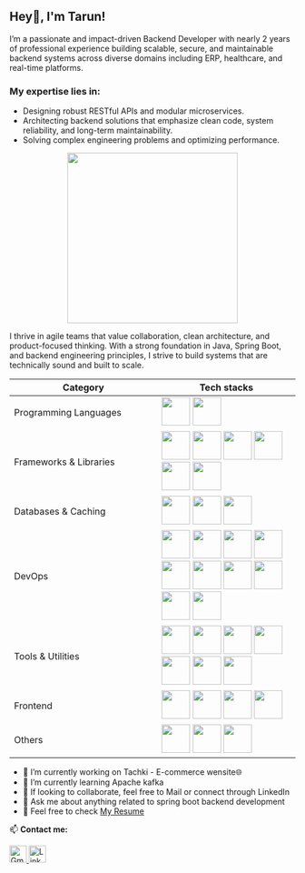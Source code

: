 ## Hey👋, I'm Tarun!

I’m a passionate and impact-driven Backend Developer with nearly 2 years of professional experience building scalable, secure, and maintainable backend systems across diverse domains including ERP, healthcare, and real-time platforms.<br/>
### My expertise lies in:
- Designing robust RESTful APIs and modular microservices.
- Architecting backend solutions that emphasize clean code, system reliability, and long-term maintainability.
- Solving complex engineering problems and optimizing performance.<br/>
<p style="align-items: center; justify-content: center; justify-self: center;">
        <img src="https://camo.githubusercontent.com/2366b34bb903c09617990fb5fff4622f3e941349e846ddb7e73df872a9d21233/68747470733a2f2f63646e2e6472696262626c652e636f6d2f75736572732f3733303730332f73637265656e73686f74732f363538313234332f6176656e746f2e676966" width="300"/>
</p>
<p>
I thrive in agile teams that value collaboration, clean architecture, and product-focused thinking. With a strong foundation in Java, Spring Boot, and backend engineering principles, I strive to build systems that are technically sound and built to scale.
</p>
<table style="width:100%;">
  <thead>
    <tr>
      <th style="width:20%;">Category</th>
      <th style="width:20%;">Tech stacks</th>
    </tr>
  </thead>
  <tbody>
    <tr>
      <td>Programming Languages</td>
      <td>
        <img src="https://github.com/user-attachments/assets/3b47e07e-43bf-4350-9707-ef921bdd1847" width="50"/>
        <img src="https://github.com/user-attachments/assets/6b2a5338-47cf-4a36-be36-c601cfb0fb10" width="50"/>
      </td>
    </tr>
    <tr>
      <td>Frameworks & Libraries</td>
      <td>
        <img src="https://github.com/user-attachments/assets/b7b4ea7d-fc88-498e-9023-7d607493eefb" width="50"/>
        <img src="https://github.com/user-attachments/assets/bc965ea1-95bf-4f73-9645-5557118e394c" width="50"/>
        <img src="https://github.com/user-attachments/assets/59bffe3f-f73f-453b-b60d-309edcc4c7ea" width="50"/>
        <img src="https://github.com/user-attachments/assets/946b53d4-74a5-4de2-8100-fc3a50d00f4f" width="50"/>
        <img src="https://upload.wikimedia.org/wikipedia/commons/thumb/c/cd/WebSocket_colored_logo.svg/1200px-WebSocket_colored_logo.svg.png" width="50"/>
        <img src="https://github.com/user-attachments/assets/f6e91e04-3963-4f7d-93b2-24219fe097a9" width="50"/>
      </td>
    </tr>
    <tr>
      <td>Databases & Caching</td>
      <td>
        <img src="https://github.com/user-attachments/assets/8add976b-f22f-45bc-8c0e-66a59cd4dcb8" width="50"/>
        <img src="https://github.com/user-attachments/assets/fdd2099a-2f9d-46c3-a466-636e029430ba" width="50"/>
        <img src="https://github.com/user-attachments/assets/fd8c8962-27e7-4c7b-a586-b99fc5860e3b" width="50"/>
      </td>
    </tr>
    <tr>
      <td>DevOps</td>
      <td>
        <img src="https://skillicons.dev/icons?i=aws" width="50"/>
        <img src="https://github.com/user-attachments/assets/2ed65b65-ae82-41d1-a5ea-6ddb805f702e" width="50"/>
        <img src="https://github.com/user-attachments/assets/ded8e795-7366-4b47-af25-241e196d456f" width="50"/>
        <img src="https://github.com/user-attachments/assets/49d9a67c-9110-4e97-b775-78d03d6384cd" width="50"/>
        <img src="https://github.com/user-attachments/assets/7335c886-1b5f-4879-8ee2-b253d785f3f9" width="50"/>
        <img src="https://github.com/user-attachments/assets/9eb5ca95-13ff-4e04-a57e-a33d6e969123" width="50"/>
        <img src="https://github.com/user-attachments/assets/0fdff4e3-82b4-4538-b1f6-31efe224cebb" width="50"/>
        <img src="https://github.com/user-attachments/assets/e9b2313c-f848-4c68-9bb4-0a937445e788" width="50"/>
        <img src="https://github.com/user-attachments/assets/0bee4c02-774d-46d8-b873-80dabf4f3121" width="50"/>
        <img src="https://github.com/user-attachments/assets/16f02d93-55b7-4cbb-9dbb-926ca52bcfcf" width="50"/>
      </td>
    </tr>
    <tr>
      <td>Tools & Utilities</td>
      <td>
        <img src="https://skillicons.dev/icons?i=git" width="50"/>
        <img src="https://skillicons.dev/icons?i=github" width="50"/>
        <img src="https://github.com/user-attachments/assets/d4111132-dd24-42cc-9357-805ed11decc1" width="50"/>
        <img src="https://avatars.githubusercontent.com/u/45949248?s=200&v=4" width="50"/>
        <img src="https://github.com/user-attachments/assets/a2fc687d-5312-487b-9cb0-c58b2974673e" width="50"/>
        <img src="https://github.com/user-attachments/assets/e33ebca9-76d7-489d-b37d-a3255628e14c" width="50"/>
        <img src="https://upload.wikimedia.org/wikipedia/commons/d/d5/SLF4J_Logo.png" width="50"/>
      </td>
    </tr>
    <tr>
      <td>Frontend</td>
      <td>
        <img src="https://github.com/user-attachments/assets/c539a56a-b50d-4979-ac1c-485591209bf5" width="50"/>
        <img src="https://github.com/user-attachments/assets/12b3be46-15d6-4949-ae2a-30547de12dfe" width="50"/>
        <img src="https://github.com/user-attachments/assets/469c528f-e38b-4810-8a68-9d2a0af3d948" width="50"/>
        <img src="https://github.com/user-attachments/assets/d0787cd5-8f77-45d6-9b64-88b624c61cb7" width="50"/>
      </td>
    </tr>
    <tr>
      <td>Others</td>
      <td>
        <img src="https://github.com/user-attachments/assets/7e9823e4-b2da-4dba-b471-d0786e941eea" width="50"/>
        <img src="https://github.com/user-attachments/assets/b59319b1-eb34-487b-abdb-8bbf295fff16" width="50"/>
        <img src="https://upload.wikimedia.org/wikipedia/commons/4/41/DSA_Logo.png" width="50"/>
      </td>
    </tr>
  </tbody>
</table>

- 🔭 I’m currently working on Tachki - E-commerce wensite🌐
- 🌱 I’m currently learning Apache kafka
- 👯 If looking to collaborate, feel free to Mail or connect through LinkedIn
- 💬 Ask me about anything related to spring boot backend development
- 📄 Feel free to check [My Resume](https://drive.google.com/file/d/1VlJszwNeS2GN7DVQyU7P4iwH_aVDVNEI/view)

<p>📫 <strong>Contact me:</strong></p>

<a href="mailto:tarunk1806@gmail.com">
  <img src="https://github.com/user-attachments/assets/d8d79c16-0bae-4da4-a995-2d8103543c4b" width="30" alt="Gmail" />
</a>
<a href="https://www.linkedin.com/in/tarun-k-19072002tck/" target="_blank">
  <img src="https://github.com/user-attachments/assets/3874a814-040e-436a-9db8-496851ce0807" width="30" alt="LinkedIn" />
</a>
